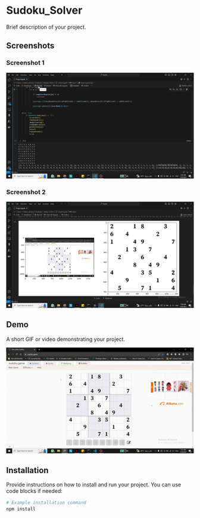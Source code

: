 # Sudoku_Solver

Brief description of your project.

## Screenshots

### Screenshot 1
![Screenshot 1](/READMEAssets/1.png)

### Screenshot 2
![Screenshot 2](/READMEAssets/3.png)

## Demo

A short GIF or video demonstrating your project.

![Demo](/READMEAssets/2.gif)

## Installation

Provide instructions on how to install and run your project. You can use code blocks if needed:

```bash
# Example installation command
npm install
